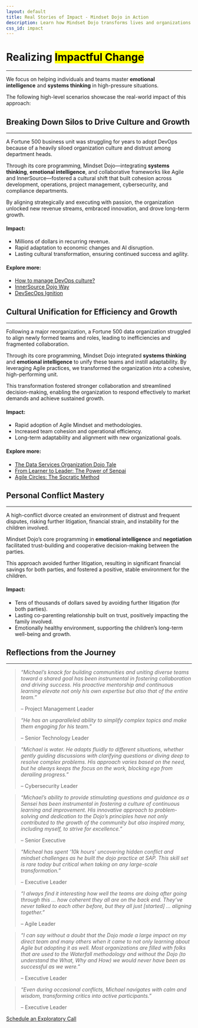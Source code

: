 ```yaml
---
layout: default
title: Real Stories of Impact - Mindset Dojo in Action
description: Learn how Mindset Dojo transforms lives and organizations through emotional intelligence, systems thinking, and collaboration. Real-world examples showcase breakthroughs in culture, leadership, and personal relationships.
css_id: impact
---
```

<main aria-label="Content">
	<h1>Realizing <mark>Impactful Change</mark></h1>
	<hr>
	<p>We focus on helping individuals and teams master <strong>emotional intelligence</strong> and <strong>systems thinking</strong> in high-pressure situations.</p>
	<p>The following high-level scenarios showcase the real-world impact of this approach:</p>
	<section class="md-grid-2">
		<hgroup>
			<h2>Breaking Down Silos to Drive Culture and Growth</h2>
			<hr>
			<p>A Fortune 500 business unit was struggling for years to adopt DevOps because of a heavily siloed organization culture and distrust among department heads.</p>
			<p>Through its core programming, Mindset Dojo—integrating <strong>systems thinking</strong>, <strong>emotional intelligence</strong>, and collaborative frameworks like Agile and InnerSource—fostered a cultural shift that built cohesion across development, operations, project management, cybersecurity, and compliance departments.</p>
			<p>By aligning strategically and executing with passion, the organization unlocked new revenue streams, embraced innovation, and drove long-term growth.</p>
			<h4>Impact:</h4>
			<ul>
				<li>Millions of dollars in recurring revenue.</li>
				<li>Rapid adaptation to economic changes and AI disruption.</li>
				<li>Lasting cultural transformation, ensuring continued success and agility.</li>
			</ul>
			<h4>Explore more:</h4>
			<ul>
				<li><a href="https://www.youtube.com/watch?v=5TWsIeeYu7k">How to manage DevOps culture?</a></li>
				<li><a href="https://www.youtube.com/watch?v=fXoVm5iTSCc">InnerSource Dojo Way</a></li>
				<li><a href="https://www.youtube.com/watch?v=cTM58Rzxcbs">DevSecOps Ignition</a></li>
			</ul>
		</hgroup>
		<hgroup>
			<h2>Cultural Unification for Efficiency and Growth</h2>
			<hr>
			<p>Following a major reorganization, a Fortune 500 data organization struggled to align newly formed teams and roles, leading to inefficiencies and fragmented collaboration.</p>
			<p>Through its core programming, Mindset Dojo integrated <strong>systems thinking</strong> and <strong>emotional intelligence</strong> to unify these teams and instill adaptability. By leveraging Agile practices, we transformed the organization into a cohesive, high-performing unit.</p>
			<p>This transformation fostered stronger collaboration and streamlined decision-making, enabling the organization to respond effectively to market demands and achieve sustained growth.</p>
			<h4>Impact:</h4>
			<ul>
				<li>Rapid adoption of Agile Mindset and methodologies.</li>
				<li>Increased team cohesion and operational efficiency.</li>
				<li>Long-term adaptability and alignment with new organizational goals.</li>
			</ul>
			<h4>Explore more:</h4>
			<ul>
				<li><a href="https://community.sap.com/t5/sap-for-higher-education-and-research-blogs/from-challenges-to-transformation-the-data-services-organization-dojo-tale/ba-p/13646867">The Data Services Organization Dojo Tale</a></li>
				<li><a href="https://community.sap.com/t5/open-source-blogs/from-learner-to-leader-the-power-of-senpai/ba-p/13662823">From Learner to Leader: The Power of Senpai</a></li>
				<li><a href="https://community.sap.com/t5/sap-for-higher-education-and-research-blogs/dojo-mindset-and-agile-circles-the-socratic-method-practically-applied-to/ba-p/13678600">Agile Circles: The Socratic Method</a></li>
			</ul>
		</hgroup>
		<hgroup>
			<h2>Personal Conflict Mastery</h2>
			<hr>
			<p>A high-conflict divorce created an environment of distrust and frequent disputes, risking further litigation, financial strain, and instability for the children involved.</p>
			<p>Mindset Dojo’s core programming in <strong>emotional intelligence</strong> and <strong>negotiation</strong> facilitated trust-building and cooperative decision-making between the parties.</p>
			<p>This approach avoided further litigation, resulting in significant financial savings for both parties, and fostered a positive, stable environment for the children.</p>
			<h4>Impact:</h4>
			<ul>
				<li>Tens of thousands of dollars saved by avoiding further litigation (for both parties).</li>
				<li>Lasting co-parenting relationship built on trust, positively impacting the family involved.</li>
				<li>Emotionally healthy environment, supporting the children’s long-term well-being and growth.</li>
			</ul>
		</hgroup>
	</section>
	<h2>Reflections from the Journey</h2>
	<hr>
	<section class="md-grid-3">
		<blockquote>
			<p><em>“Michael’s knack for building communities and uniting diverse teams toward a shared goal has been instrumental in fostering collaboration and driving success. His proactive mentorship and continuous learning elevate not only his own expertise but also that of the entire team.”</em></p>
			<footer>&#8211; Project Management Leader</footer>
		</blockquote>
		<blockquote>
			<p><em>“He has an unparalleled ability to simplify complex topics and make them engaging for his team.”</em></p>
			<footer>&#8211; Senior Technology Leader</footer>
		</blockquote>
		<blockquote>
			<p><em>“Michael is water. He adapts fluidly to different situations, whether gently guiding discussions with clarifying questions or diving deep to resolve complex problems. His approach varies based on the need, but he always keeps the focus on the work, blocking ego from derailing progress.”</em></p>
			<footer>&#8211; Cybersecurity Leader</footer>
		</blockquote>
		<blockquote>
			<p><em>“Michael’s ability to provide stimulating questions and guidance as a Sensei has been instrumental in fostering a culture of continuous learning and improvement. His innovative approach to problem-solving and dedication to the Dojo’s principles have not only contributed to the growth of the community but also inspired many, including myself, to strive for excellence.”</em></p>
			<footer>&#8211; Senior Executive</footer>
		</blockquote>
		<blockquote>
			<p><em>“Micheal has spent ‘10k hours’ uncovering hidden conflict and mindset challenges as he built the dojo practice at SAP. This skill set is rare today but critical when taking on any large-scale transformation.”</em></p>
			<footer>&#8211; Executive Leader</footer>
		</blockquote>
		<blockquote>
			<p><em>“I always find it interesting how well the teams are doing after going through this … how coherent they all are on the back end. They’ve never talked to each other before, but they all just [started] … aligning together.”</em></p>
			<footer>&#8211; Agile Leader</footer>
		</blockquote>
		<blockquote>
			<p><em>“I can say without a doubt that the Dojo made a large impact on my direct team and many others when it came to not only learning about Agile but adopting it as well. Most organizations are filled with folks that are used to the Waterfall methodology and without the Dojo (to understand the What, Why and How) we would never have been as successful as we were.”</em></p>
			<footer>&#8211; Executive Leader</footer>
		</blockquote>
		<blockquote>
			<p><em>“Even during occasional conflicts, Michael navigates with calm and wisdom, transforming critics into active participants.”</em></p>
			<footer>&#8211; Executive Leader</footer>
		</blockquote>
	</section>
	<a href="https://connect.mindset.dojo.center/" target="_blank">Schedule an Exploratory Call</a>
</main>